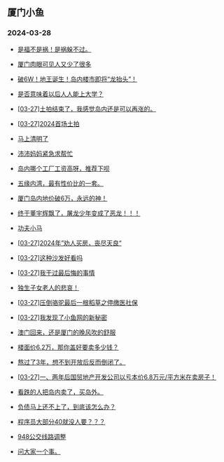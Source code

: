 ## 厦门小鱼 
### 2024-03-28

+ [是福不是祸！是祸躲不过。](http://bbs.xmfish.com/read-htm-tid-18166538.html)

+ [厦门肉眼可见人又少了很多](http://bbs.xmfish.com/read-htm-tid-18166551.html)

+ [破6W！地王诞生！岛内楼市即将“龙抬头”！](http://bbs.xmfish.com/read-htm-tid-18166720.html)

+ [是否意味着以后人人能上大学？](http://bbs.xmfish.com/read-htm-tid-18166566.html)

+ [[03-27]土拍结束了，我感觉岛内还是可以再涨的。](http://bbs.xmfish.com/read-htm-tid-18166781.html)

+ [[03-27]2024首场土拍](http://bbs.xmfish.com/read-htm-tid-18166699.html)

+ [马上清明了](http://bbs.xmfish.com/read-htm-tid-18166521.html)

+ [沛沛妈妈紧急求帮忙](http://bbs.xmfish.com/read-htm-tid-18166679.html)

+ [岛内哪个工厂工资高呀，推荐下呗](http://bbs.xmfish.com/read-htm-tid-18166539.html)

+ [五缘内湾，最有性价比的一套。](http://bbs.xmfish.com/read-htm-tid-18166776.html)

+ [厦门岛内地价破6万，永远的神！](http://bbs.xmfish.com/read-htm-tid-18166796.html)

+ [终于董宇辉飘了，屠龙少年变成了恶龙！！！](http://bbs.xmfish.com/read-htm-tid-18166587.html)

+ [功夫小马](http://bbs.xmfish.com/read-htm-tid-18166790.html)

+ [[03-27]2024年”劝人买房，丧尽天良“](http://bbs.xmfish.com/read-htm-tid-18166602.html)

+ [[03-27]这种沙发好看吗](http://bbs.xmfish.com/read-htm-tid-18166762.html)

+ [[03-27]我干过最后悔的事情](http://bbs.xmfish.com/read-htm-tid-18166865.html)

+ [独生子女老人的悲哀！](http://bbs.xmfish.com/read-htm-tid-18166769.html)

+ [[03-27]压倒骆驼最后一根稻草之停缴医社保](http://bbs.xmfish.com/read-htm-tid-18167016.html)

+ [[03-27]我发现了小鱼网的新秘密](http://bbs.xmfish.com/read-htm-tid-18166809.html)

+ [澳门回来，还是厦门的晚风吹的舒服](http://bbs.xmfish.com/read-htm-tid-18167035.html)

+ [楼面价6.2万，那你盖好要卖多少钱？](http://bbs.xmfish.com/read-htm-tid-18166917.html)

+ [熬过了3年，想不到开放后反而倒闭了。](http://bbs.xmfish.com/read-htm-tid-18167018.html)

+ [[03-27]一、两年后国贸地产开发公司以亏本价6.8万元/平方米在卖房子！](http://bbs.xmfish.com/read-htm-tid-18166956.html)

+ [看跌的人把岛内卖了，买岛外。](http://bbs.xmfish.com/read-htm-tid-18167001.html)

+ [负债马上还不上了，到底该怎么办？](http://bbs.xmfish.com/read-htm-tid-18166985.html)

+ [程序员大部分40就没人要？？？](http://bbs.xmfish.com/read-htm-tid-18166997.html)

+ [948公交线路调整](http://bbs.xmfish.com/read-htm-tid-18166986.html)

+ [问大家一个事。](http://bbs.xmfish.com/read-htm-tid-18167043.html)

